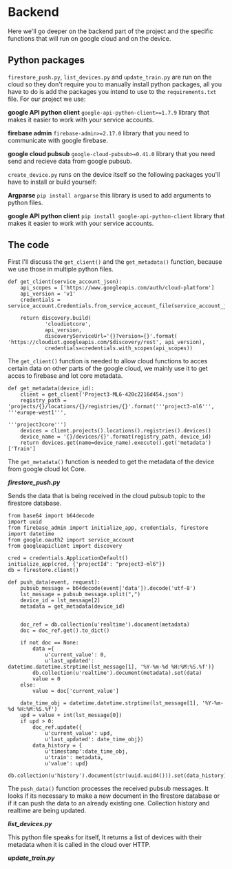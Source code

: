 # Backend
Here we'll go deeper on the backend part of the project and the specific functions that will run on google cloud and on the device.
## Python packages
```firestore_push.py```, ```list_devices.py``` and ```update_train.py``` are run on the cloud so they don't require you to manually install python packages, all you have to do is add the packages you intend to use to the ```requirements.txt``` file. For our project we use:

**google API python client** ```google-api-python-client>=1.7.9``` library that makes it easier to work with your service accounts.

**firebase admin** ```firebase-admin>=2.17.0``` library that you need to communicate with google firebase.

**google cloud pubsub** ```google-cloud-pubsub>=0.41.0``` library that you need send and recieve data from google pubsub.

```create_device.py``` runs on the device itself so the following packages you'll have to install or build yourself:

**Argparse** ```pip install argparse``` this library is used to add arguments to python files.

**google API python client** ```pip install google-api-python-client``` library that makes it easier to work with your service accounts.

## The code

First I'll discuss the ```get_client()``` and the ```get_metadata()``` function, because we use those in multiple python files.

```
def get_client(service_account_json):
    api_scopes = ['https://www.googleapis.com/auth/cloud-platform']
    api_version = 'v1'
    credentials = service_account.Credentials.from_service_account_file(service_account_json)

    return discovery.build(
            'cloudiotcore',
            api_version,
            discoveryServiceUrl='{}?version={}'.format( 'https://cloudiot.googleapis.com/$discovery/rest', api_version),
            credentials=credentials.with_scopes(api_scopes))
```

The ```get_client()``` function is needed to allow cloud functions to acces certain data on other parts of the google cloud, we mainly use  it to get acces to firebase and Iot core metadata.

```
def get_metadata(device_id):
    client = get_client('Project3-ML6-420c2216d454.json')
    registry_path = 'projects/{}/locations/{}/registries/{}'.format('''project3-ml6''', '''europe-west1''',
                                                                    '''project3core''')
    devices = client.projects().locations().registries().devices()
    device_name = '{}/devices/{}'.format(registry_path, device_id)
    return devices.get(name=device_name).execute().get('metadata')['Train']
```

The ```get_metadata()``` function is needed to get the metadata of the device from google cloud Iot Core.

***firestore_push.py***

Sends the data that is being received in the cloud pubsub topic to the firestore database.

```
from base64 import b64decode
import uuid
from firebase_admin import initialize_app, credentials, firestore
import datetime
from google.oauth2 import service_account
from googleapiclient import discovery

cred = credentials.ApplicationDefault()
initialize_app(cred, {'projectId': "project3-ml6"})
db = firestore.client()

def push_data(event, request):
    pubsub_message = b64decode(event['data']).decode('utf-8')
    lst_message = pubsub_message.split(",")
    device_id = lst_message[2]
    metadata = get_metadata(device_id)


    doc_ref = db.collection(u'realtime').document(metadata)
    doc = doc_ref.get().to_dict()

    if not doc == None:
        data ={
            u'current_value': 0,
            u'last_updated': datetime.datetime.strptime(lst_message[1], '%Y-%m-%d %H:%M:%S.%f')}
        db.collection(u'realtime').document(metadata).set(data)
        value = 0
    else:
        value = doc['current_value']

    date_time_obj = datetime.datetime.strptime(lst_message[1], '%Y-%m-%d %H:%M:%S.%f')
    upd = value + int(lst_message[0])
    if upd > 0:
        doc_ref.update({
            u'current_value': upd,
            u'last_updated': date_time_obj})
        data_history = {
            u'timestamp':date_time_obj,
            u'train': metadata,
            u'value': upd}
        db.collection(u'history').document(str(uuid.uuid4())).set(data_history)
```

The ```push_data()``` function processes the received pubsub messages. It looks if its necessary to make a new document in the firestore database or if it can push the data to an already existing one. Collection history and realtime are being updated.

***list_devices.py***

This python file speaks for itself, It returns a list of devices with their metadata when it is called in the cloud over HTTP.

***update_train.py***


